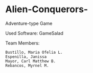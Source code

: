# Alien-Conquerors-
Adventure-type Game

Used Software: GameSalad

Team Members:

    Bustillo, Maria Ofelia L.
    Espenilla, Janissa
    Mayor, Carl Matthew B.
    Rebancos, Myrnel M.
